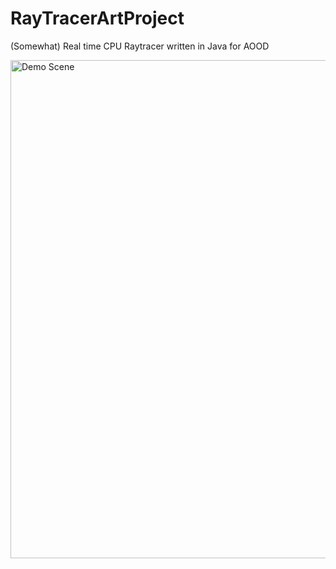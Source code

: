 # RayTracerArtProject
(Somewhat) Real time CPU Raytracer written in Java for AOOD

<img width="797" alt="Demo Scene" src="https://user-images.githubusercontent.com/106203063/215362403-62c4cec2-4ee3-4208-a3b0-315c8d34891b.png">
